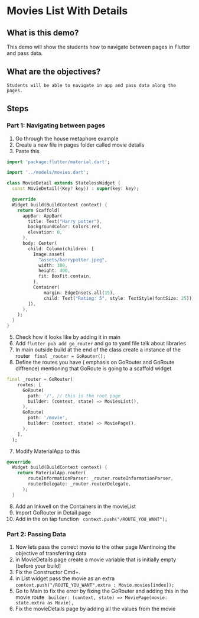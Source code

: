 # Movies List With Details

## What is this demo?
   This demo will show the students how to navigate between pages in Flutter and pass data. 

## What are the objectives?
    Students will be able to navigate in app and pass data along the pages.

## Steps
### Part 1: Navigating between pages 
1. Go through the house metaphore example
2. Create a new file in pages folder called movie details
3. Paste this 
```dart 
import 'package:flutter/material.dart';

import '../models/movies.dart';

class MovieDetail extends StatelessWidget {
  const MovieDetail({Key? key}) : super(key: key);

  @override
  Widget build(BuildContext context) {
    return Scaffold(
      appBar: AppBar(
        title: Text("Harry potter"),
        backgroundColor: Colors.red,
        elevation: 0,
      ),
      body: Center(
        child: Column(children: [
          Image.asset(
            "assets/harrypotter.jpeg",
            width: 300,
            height: 400,
            fit: BoxFit.contain,
          ),
          Container(
              margin: EdgeInsets.all(15),
              child: Text("Rating: 5", style: TextStyle(fontSize: 25)))
        ]),
      ),
    );
  }
}
```
5. Check how it looks like by adding it in main
6. Add `flutter pub add go_router` and go to yaml file talk about libraries
7. In main outside build at the end of the class create a instance of the router ` final _router = GoRouter();`
8. Define the routes you have ( emphasis on GoRouter and GoRoute diffrence) mentioning that GoRoute is going to a scaffold widget
``` dart 
final _router = GoRouter(
    routes: [
      GoRoute(
        path: '/', // this is the root page 
        builder: (context, state) => MoviesList(),
      ),
      GoRoute(
        path: '/movie',
        builder: (context, state) => MoviePage(),
      ),
    ],
  );
  ```
7. Modify MaterialApp to this 
``` dart 
@override
  Widget build(BuildContext context) {
    return MaterialApp.router(
        routeInformationParser: _router.routeInformationParser,
        routerDelegate: _router.routerDelegate,
      );
  }
  ```
8. Add an Inkwell on the Containers in the movieList
9. Import GoRouter in Detail page
10. Add in the on tap function ` context.push("/ROUTE_YOU_WANT");` 

### Part 2: Passing Data
1. Now lets pass the correct movie to the other page Mentinoing the objective of transferring data 
2. in MovieDetails page create a movie variable that is initially empty (before your build)
3. Fix the Constructor Cmd+.
4. in List widget pass the movie as an extra `context.push("/ROUTE_YOU_WANT",extra : Movie.movies[index]);`
5. Go to Main to fix the error by fixing the GoRouter and adding this in the movie route ` builder: (context, state) => MoviePage(movie: state.extra as Movie),`
6. Fix the movieDetails page by adding all the values from the movie 


### 
